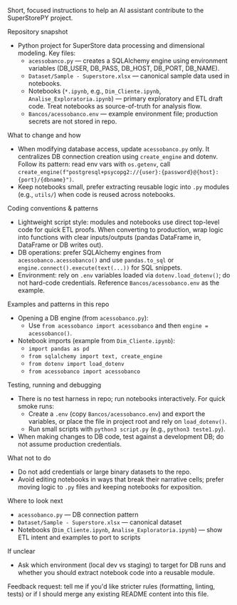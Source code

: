 Short, focused instructions to help an AI assistant contribute to the SuperStorePY project.

Repository snapshot
- Python project for SuperStore data processing and dimensional modeling. Key files:
  - `acessobanco.py` — creates a SQLAlchemy engine using environment variables (DB_USER, DB_PASS, DB_HOST, DB_PORT, DB_NAME).
  - `Dataset/Sample - Superstore.xlsx` — canonical sample data used in notebooks.
  - Notebooks (`*.ipynb`, e.g., `Dim_Cliente.ipynb`, `Analise_Exploratoria.ipynb`) — primary exploratory and ETL draft code. Treat notebooks as source-of-truth for analysis flow.
  - `Bancos/acessobanco.env` — example environment file; production secrets are not stored in repo.

What to change and how
- When modifying database access, update `acessobanco.py` only. It centralizes DB connection creation using `create_engine` and dotenv. Follow its pattern: read env vars with `os.getenv`, call `create_engine(f"postgresql+psycopg2://{user}:{password}@{host}:{port}/{dbname}")`.
- Keep notebooks small, prefer extracting reusable logic into `.py` modules (e.g., `utils/`) when code is reused across notebooks.

Coding conventions & patterns
- Lightweight script style: modules and notebooks use direct top-level code for quick ETL proofs. When converting to production, wrap logic into functions with clear inputs/outputs (pandas DataFrame in, DataFrame or DB writes out).
- DB operations: prefer SQLAlchemy engines from `acessobanco.acessobanco()` and use `pandas.to_sql` or `engine.connect().execute(text(...))` for SQL snippets.
- Environment: rely on `.env` variables loaded via `dotenv.load_dotenv()`; do not hard-code credentials. Reference `Bancos/acessobanco.env` as the example.

Examples and patterns in this repo
- Opening a DB engine (from `acessobanco.py`):
  - Use `from acessobanco import acessobanco` and then `engine = acessobanco()`.
- Notebook imports (example from `Dim_Cliente.ipynb`):
  - `import pandas as pd`
  - `from sqlalchemy import text, create_engine`
  - `from dotenv import load_dotenv`
  - `from acessobanco import acessobanco`

Testing, running and debugging
- There is no test harness in repo; run notebooks interactively. For quick smoke runs:
  - Create a `.env` (copy `Bancos/acessobanco.env`) and export the variables, or place the file in project root and rely on `load_dotenv()`.
  - Run small scripts with `python3 script.py` (e.g., `python3 teste1.py`).
- When making changes to DB code, test against a development DB; do not assume production credentials.

What not to do
- Do not add credentials or large binary datasets to the repo.
- Avoid editing notebooks in ways that break their narrative cells; prefer moving logic to `.py` files and keeping notebooks for exposition.

Where to look next
- `acessobanco.py` — DB connection pattern
- `Dataset/Sample - Superstore.xlsx` — canonical dataset
- Notebooks (`Dim_Cliente.ipynb`, `Analise_Exploratoria.ipynb`) — show ETL intent and examples to port to scripts

If unclear
- Ask which environment (local dev vs staging) to target for DB runs and whether you should extract notebook code into a reusable module.

Feedback request: tell me if you'd like stricter rules (formatting, linting, tests) or if I should merge any existing README content into this file.
